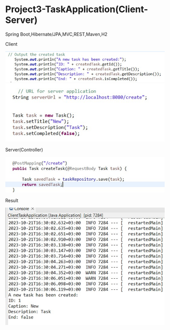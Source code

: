 # Project3-TaskApplication(Client-Server)
Spring Boot,Hibernate/JPA,MVC,REST,Maven,H2

Client

![image](https://github.com/alexutm123/Project3-TaskApplication/blob/main/screen/Screenshot_3.jpg)
![image](https://github.com/alexutm123/Project3-TaskApplication/blob/main/screen/Screenshot_4.jpg)

Server(Controller)

![image](https://github.com/alexutm123/Project3-TaskApplication/blob/main/screen/Screenshot_save.jpg)

Result

![image](https://github.com/alexutm123/Project3-TaskApplication/blob/main/screen/Screenshot_2.jpg)

